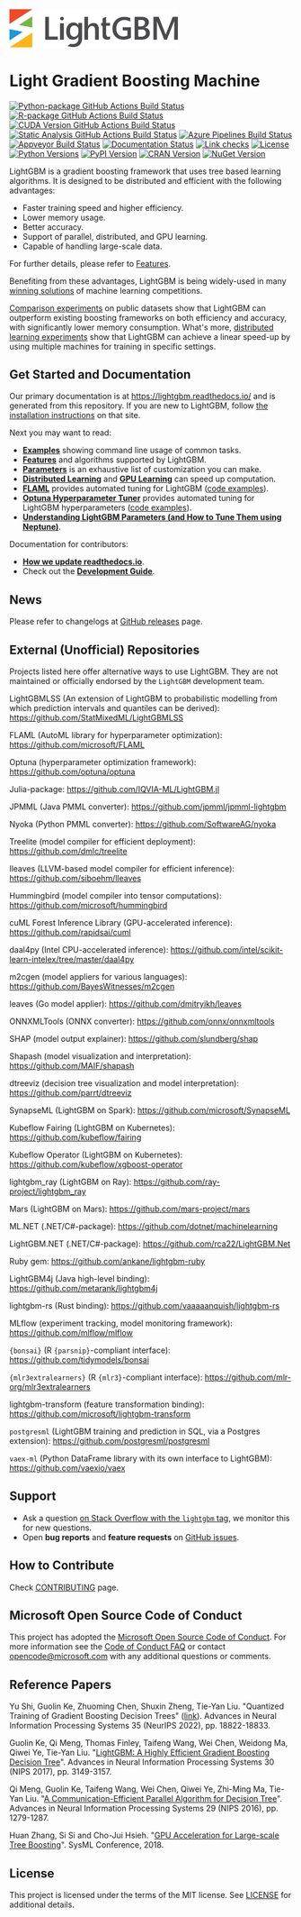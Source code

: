 <img src=https://github.com/microsoft/LightGBM/blob/master/docs/logo/LightGBM_logo_black_text.svg width=300 />

Light Gradient Boosting Machine
===============================

[![Python-package GitHub Actions Build Status](https://github.com/microsoft/LightGBM/workflows/Python-package/badge.svg?branch=master)](https://github.com/microsoft/LightGBM/actions)
[![R-package GitHub Actions Build Status](https://github.com/microsoft/LightGBM/workflows/R-package/badge.svg?branch=master)](https://github.com/microsoft/LightGBM/actions)
[![CUDA Version GitHub Actions Build Status](https://github.com/microsoft/LightGBM/workflows/CUDA%20Version/badge.svg?branch=master)](https://github.com/microsoft/LightGBM/actions)
[![Static Analysis GitHub Actions Build Status](https://github.com/microsoft/LightGBM/workflows/Static%20Analysis/badge.svg?branch=master)](https://github.com/microsoft/LightGBM/actions)
[![Azure Pipelines Build Status](https://lightgbm-ci.visualstudio.com/lightgbm-ci/_apis/build/status/Microsoft.LightGBM?branchName=master)](https://lightgbm-ci.visualstudio.com/lightgbm-ci/_build/latest?definitionId=1)
[![Appveyor Build Status](https://ci.appveyor.com/api/projects/status/1ys5ot401m0fep6l/branch/master?svg=true)](https://ci.appveyor.com/project/guolinke/lightgbm/branch/master)
[![Documentation Status](https://readthedocs.org/projects/lightgbm/badge/?version=latest)](https://lightgbm.readthedocs.io/)
[![Link checks](https://github.com/microsoft/LightGBM/workflows/Link%20checks/badge.svg)](https://github.com/microsoft/LightGBM/actions?query=workflow%3A%22Link+checks%22)
[![License](https://img.shields.io/github/license/microsoft/lightgbm.svg)](https://github.com/microsoft/LightGBM/blob/master/LICENSE)
[![Python Versions](https://img.shields.io/pypi/pyversions/lightgbm.svg?logo=python&logoColor=white)](https://pypi.org/project/lightgbm)
[![PyPI Version](https://img.shields.io/pypi/v/lightgbm.svg?logo=pypi&logoColor=white)](https://pypi.org/project/lightgbm)
[![CRAN Version](https://www.r-pkg.org/badges/version/lightgbm)](https://cran.r-project.org/package=lightgbm)
[![NuGet Version](https://img.shields.io/nuget/v/lightgbm?logo=nuget&logoColor=white)](https://www.nuget.org/packages/LightGBM)

LightGBM is a gradient boosting framework that uses tree based learning algorithms. It is designed to be distributed and efficient with the following advantages:

- Faster training speed and higher efficiency.
- Lower memory usage.
- Better accuracy.
- Support of parallel, distributed, and GPU learning.
- Capable of handling large-scale data.

For further details, please refer to [Features](https://github.com/microsoft/LightGBM/blob/master/docs/Features.rst).

Benefiting from these advantages, LightGBM is being widely-used in many [winning solutions](https://github.com/microsoft/LightGBM/blob/master/examples/README.md#machine-learning-challenge-winning-solutions) of machine learning competitions.

[Comparison experiments](https://github.com/microsoft/LightGBM/blob/master/docs/Experiments.rst#comparison-experiment) on public datasets show that LightGBM can outperform existing boosting frameworks on both efficiency and accuracy, with significantly lower memory consumption. What's more, [distributed learning experiments](https://github.com/microsoft/LightGBM/blob/master/docs/Experiments.rst#parallel-experiment) show that LightGBM can achieve a linear speed-up by using multiple machines for training in specific settings.

Get Started and Documentation
-----------------------------

Our primary documentation is at https://lightgbm.readthedocs.io/ and is generated from this repository. If you are new to LightGBM, follow [the installation instructions](https://lightgbm.readthedocs.io/en/latest/Installation-Guide.html) on that site.

Next you may want to read:

- [**Examples**](https://github.com/microsoft/LightGBM/tree/master/examples) showing command line usage of common tasks.
- [**Features**](https://github.com/microsoft/LightGBM/blob/master/docs/Features.rst) and algorithms supported by LightGBM.
- [**Parameters**](https://github.com/microsoft/LightGBM/blob/master/docs/Parameters.rst) is an exhaustive list of customization you can make.
- [**Distributed Learning**](https://github.com/microsoft/LightGBM/blob/master/docs/Parallel-Learning-Guide.rst) and [**GPU Learning**](https://github.com/microsoft/LightGBM/blob/master/docs/GPU-Tutorial.rst) can speed up computation.
- [**FLAML**](https://www.microsoft.com/en-us/research/project/fast-and-lightweight-automl-for-large-scale-data/articles/flaml-a-fast-and-lightweight-automl-library/) provides automated tuning for LightGBM ([code examples](https://microsoft.github.io/FLAML/docs/Examples/AutoML-for-LightGBM/)).
- [**Optuna Hyperparameter Tuner**](https://medium.com/optuna/lightgbm-tuner-new-optuna-integration-for-hyperparameter-optimization-8b7095e99258) provides automated tuning for LightGBM hyperparameters ([code examples](https://github.com/optuna/optuna-examples/blob/main/lightgbm/lightgbm_tuner_simple.py)).
- [**Understanding LightGBM Parameters (and How to Tune Them using Neptune)**](https://neptune.ai/blog/lightgbm-parameters-guide).

Documentation for contributors:

- [**How we update readthedocs.io**](https://github.com/microsoft/LightGBM/blob/master/docs/README.rst).
- Check out the [**Development Guide**](https://github.com/microsoft/LightGBM/blob/master/docs/Development-Guide.rst).

News
----

Please refer to changelogs at [GitHub releases](https://github.com/microsoft/LightGBM/releases) page.

External (Unofficial) Repositories
----------------------------------

Projects listed here offer alternative ways to use LightGBM.
They are not maintained or officially endorsed by the `LightGBM` development team.

LightGBMLSS (An extension of LightGBM to probabilistic modelling from which prediction intervals and quantiles can be derived): https://github.com/StatMixedML/LightGBMLSS

FLAML (AutoML library for hyperparameter optimization): https://github.com/microsoft/FLAML

Optuna (hyperparameter optimization framework): https://github.com/optuna/optuna

Julia-package: https://github.com/IQVIA-ML/LightGBM.jl

JPMML (Java PMML converter): https://github.com/jpmml/jpmml-lightgbm

Nyoka (Python PMML converter): https://github.com/SoftwareAG/nyoka

Treelite (model compiler for efficient deployment): https://github.com/dmlc/treelite

lleaves (LLVM-based model compiler for efficient inference): https://github.com/siboehm/lleaves

Hummingbird (model compiler into tensor computations): https://github.com/microsoft/hummingbird

cuML Forest Inference Library (GPU-accelerated inference): https://github.com/rapidsai/cuml

daal4py (Intel CPU-accelerated inference): https://github.com/intel/scikit-learn-intelex/tree/master/daal4py

m2cgen (model appliers for various languages): https://github.com/BayesWitnesses/m2cgen

leaves (Go model applier): https://github.com/dmitryikh/leaves

ONNXMLTools (ONNX converter): https://github.com/onnx/onnxmltools

SHAP (model output explainer): https://github.com/slundberg/shap

Shapash (model visualization and interpretation): https://github.com/MAIF/shapash

dtreeviz (decision tree visualization and model interpretation): https://github.com/parrt/dtreeviz

SynapseML (LightGBM on Spark): https://github.com/microsoft/SynapseML

Kubeflow Fairing (LightGBM on Kubernetes): https://github.com/kubeflow/fairing

Kubeflow Operator (LightGBM on Kubernetes): https://github.com/kubeflow/xgboost-operator

lightgbm_ray (LightGBM on Ray): https://github.com/ray-project/lightgbm_ray

Mars (LightGBM on Mars): https://github.com/mars-project/mars

ML.NET (.NET/C#-package): https://github.com/dotnet/machinelearning

LightGBM.NET (.NET/C#-package): https://github.com/rca22/LightGBM.Net

Ruby gem: https://github.com/ankane/lightgbm-ruby

LightGBM4j (Java high-level binding): https://github.com/metarank/lightgbm4j

lightgbm-rs (Rust binding): https://github.com/vaaaaanquish/lightgbm-rs

MLflow (experiment tracking, model monitoring framework): https://github.com/mlflow/mlflow

`{bonsai}` (R `{parsnip}`-compliant interface): https://github.com/tidymodels/bonsai

`{mlr3extralearners}` (R `{mlr3}`-compliant interface): https://github.com/mlr-org/mlr3extralearners

lightgbm-transform (feature transformation binding): https://github.com/microsoft/lightgbm-transform

`postgresml` (LightGBM training and prediction in SQL, via a Postgres extension): https://github.com/postgresml/postgresml

`vaex-ml` (Python DataFrame library with its own interface to LightGBM): https://github.com/vaexio/vaex

Support
-------

- Ask a question [on Stack Overflow with the `lightgbm` tag](https://stackoverflow.com/questions/ask?tags=lightgbm), we monitor this for new questions.
- Open **bug reports** and **feature requests** on [GitHub issues](https://github.com/microsoft/LightGBM/issues).

How to Contribute
-----------------

Check [CONTRIBUTING](https://github.com/microsoft/LightGBM/blob/master/CONTRIBUTING.md) page.

Microsoft Open Source Code of Conduct
-------------------------------------

This project has adopted the [Microsoft Open Source Code of Conduct](https://opensource.microsoft.com/codeofconduct/). For more information see the [Code of Conduct FAQ](https://opensource.microsoft.com/codeofconduct/faq/) or contact [opencode@microsoft.com](mailto:opencode@microsoft.com) with any additional questions or comments.

Reference Papers
----------------

Yu Shi, Guolin Ke, Zhuoming Chen, Shuxin Zheng, Tie-Yan Liu. "Quantized Training of Gradient Boosting Decision Trees" ([link](https://papers.nips.cc/paper_files/paper/2022/hash/77911ed9e6e864ca1a3d165b2c3cb258-Abstract.html)). Advances in Neural Information Processing Systems 35 (NeurIPS 2022), pp. 18822-18833.

Guolin Ke, Qi Meng, Thomas Finley, Taifeng Wang, Wei Chen, Weidong Ma, Qiwei Ye, Tie-Yan Liu. "[LightGBM: A Highly Efficient Gradient Boosting Decision Tree](https://papers.nips.cc/paper/6907-lightgbm-a-highly-efficient-gradient-boosting-decision-tree)". Advances in Neural Information Processing Systems 30 (NIPS 2017), pp. 3149-3157.

Qi Meng, Guolin Ke, Taifeng Wang, Wei Chen, Qiwei Ye, Zhi-Ming Ma, Tie-Yan Liu. "[A Communication-Efficient Parallel Algorithm for Decision Tree](http://papers.nips.cc/paper/6380-a-communication-efficient-parallel-algorithm-for-decision-tree)". Advances in Neural Information Processing Systems 29 (NIPS 2016), pp. 1279-1287.

Huan Zhang, Si Si and Cho-Jui Hsieh. "[GPU Acceleration for Large-scale Tree Boosting](https://arxiv.org/abs/1706.08359)". SysML Conference, 2018.

License
-------

This project is licensed under the terms of the MIT license. See [LICENSE](https://github.com/microsoft/LightGBM/blob/master/LICENSE) for additional details.
